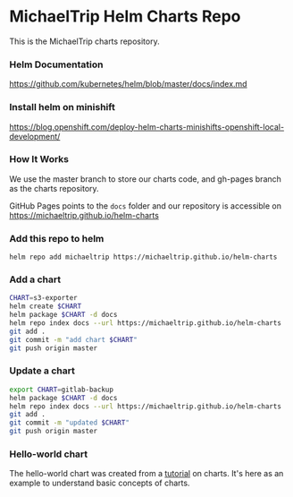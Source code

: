 # MichaelTrip Helm Charts Repo

This is the MichaelTrip charts repository.

### Helm Documentation

https://github.com/kubernetes/helm/blob/master/docs/index.md

### Install helm on minishift

https://blog.openshift.com/deploy-helm-charts-minishifts-openshift-local-development/

### How It Works

We use the master branch to store our charts code, and gh-pages branch as the charts repository.

GitHub Pages points to the `docs` folder and our repository is accessible on https://michaeltrip.github.io/helm-charts

### Add this repo to helm

```
helm repo add michaeltrip https://michaeltrip.github.io/helm-charts
```

### Add a chart

```bash
CHART=s3-exporter
helm create $CHART
helm package $CHART -d docs
helm repo index docs --url https://michaeltrip.github.io/helm-charts
git add .
git commit -m "add chart $CHART"
git push origin master
```

### Update a chart

```bash
export CHART=gitlab-backup
helm package $CHART -d docs
helm repo index docs --url https://michaeltrip.github.io/helm-charts
git add .
git commit -m "updated $CHART"
git push origin master
```

### Hello-world chart

The hello-world chart was created from a [tutorial](https://hackernoon.com/the-missing-ci-cd-kubernetes-component-helm-package-manager-1fe002aac680) on charts. It's here as an example to understand basic concepts of charts.

